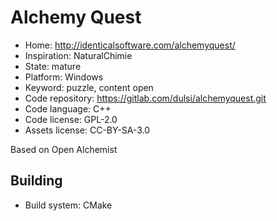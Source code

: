 # Alchemy Quest

- Home: http://identicalsoftware.com/alchemyquest/
- Inspiration: NaturalChimie
- State: mature
- Platform: Windows
- Keyword: puzzle, content open
- Code repository: https://gitlab.com/dulsi/alchemyquest.git
- Code language: C++
- Code license: GPL-2.0
- Assets license: CC-BY-SA-3.0


Based on Open Alchemist

## Building

- Build system: CMake
